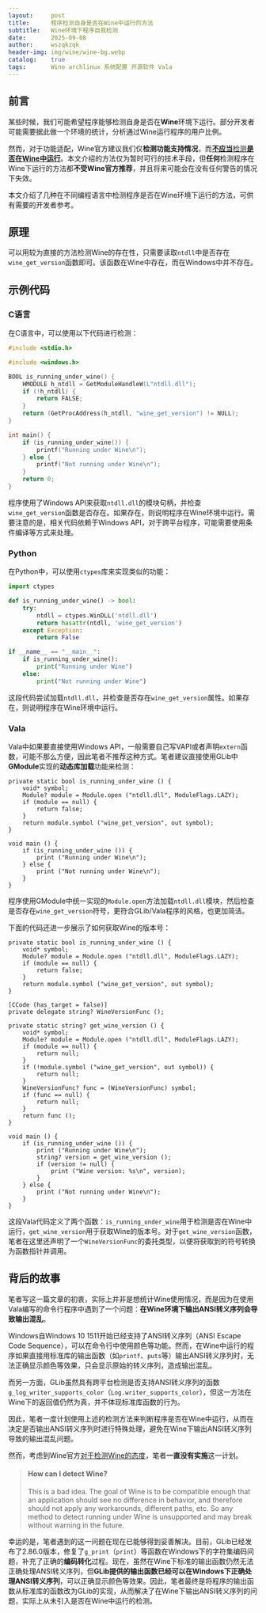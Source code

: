 ```yaml
---
layout:     post
title:      程序检测自身是否在Wine中运行的方法
subtitle:   Wine环境下程序自我检测
date:       2025-09-08
author:     wszqkzqk
header-img: img/wine/wine-bg.webp
catalog:    true
tags:       Wine archlinux 系统配置 开源软件 Vala
---
```


## 前言

某些时候，我们可能希望程序能够检测自身是否在**Wine**环境下运行。部分开发者可能需要据此做一个环境的统计，分析通过Wine运行程序的用户比例。

然而，对于功能适配，Wine官方建议我们仅**检测功能支持情况**，而[**不应当**检测**是否在Wine中运行**](https://gitlab.winehq.org/wine/wine/-/wikis/Developer-FAQ#how-can-i-detect-wine)。本文介绍的方法仅为暂时可行的技术手段，但**任何**检测程序在Wine下运行的方法都**不受Wine官方推荐**，并且将来可能会在没有任何警告的情况下失效。

本文介绍了几种在不同编程语言中检测程序是否在Wine环境下运行的方法，可供有需要的开发者参考。

## 原理

可以用较为直接的方法检测Wine的存在性，只需要读取`ntdll`中是否存在`wine_get_version`函数即可。该函数在Wine中存在，而在Windows中并不存在。

## 示例代码

### C语言

在C语言中，可以使用以下代码进行检测：

```c
#include <stdio.h>

#include <windows.h>

BOOL is_running_under_wine() {
    HMODULE h_ntdll = GetModuleHandleW(L"ntdll.dll");
    if (!h_ntdll) {
        return FALSE;
    }
    return (GetProcAddress(h_ntdll, "wine_get_version") != NULL);
}

int main() {
    if (is_running_under_wine()) {
        printf("Running under Wine\n");
    } else {
        printf("Not running under Wine\n");
    }
    return 0;
}
```

程序使用了Windows API来获取`ntdll.dll`的模块句柄，并检查`wine_get_version`函数是否存在。如果存在，则说明程序在Wine环境中运行。需要注意的是，相关代码依赖于Windows API，对于跨平台程序，可能需要使用条件编译等方式来处理。

### Python

在Python中，可以使用`ctypes`库来实现类似的功能：

```python
import ctypes

def is_running_under_wine() -> bool:
    try:
        ntdll = ctypes.WinDLL('ntdll.dll')
        return hasattr(ntdll, 'wine_get_version')
    except Exception:
        return False

if __name__ == "__main__":
    if is_running_under_wine():
        print("Running under Wine")
    else:
        print("Not running under Wine")
```

这段代码尝试加载`ntdll.dll`，并检查是否存在`wine_get_version`属性。如果存在，则说明程序在Wine环境中运行。

### Vala

Vala中如果要直接使用Windows API，一般需要自己写VAPI或者声明`extern`函数，可能不那么方便，因此笔者不推荐这种方式。笔者建议直接使用GLib中**GModule**实现的**动态库加载**功能来检测：

```vala
private static bool is_running_under_wine () {
    void* symbol;
    Module? module = Module.open ("ntdll.dll", ModuleFlags.LAZY);
    if (module == null) {
        return false;
    }
    return module.symbol ("wine_get_version", out symbol);
}

void main () {
    if (is_running_under_wine ()) {
        print ("Running under Wine\n");
    } else {
        print ("Not running under Wine\n");
    }
}
```

程序使用GModule中统一实现的`Module.open`方法加载`ntdll.dll`模块，然后检查是否存在`wine_get_version`符号，更符合GLib/Vala程序的风格，也更加简洁。

下面的代码还进一步展示了如何获取Wine的版本号：

```vala
private static bool is_running_under_wine () {
    void* symbol;
    Module? module = Module.open ("ntdll.dll", ModuleFlags.LAZY);
    if (module == null) {
        return false;
    }
    return module.symbol ("wine_get_version", out symbol);
}

[CCode (has_target = false)]
private delegate string? WineVersionFunc ();

private static string? get_wine_version () {
    void* symbol;
    Module? module = Module.open ("ntdll.dll", ModuleFlags.LAZY);
    if (module == null) {
        return null;
    }
    if (!module.symbol ("wine_get_version", out symbol)) {
        return null;
    }
    WineVersionFunc? func = (WineVersionFunc) symbol;
    if (func == null) {
        return null;
    }
    return func ();
}

void main () {
    if (is_running_under_wine ()) {
        print ("Running under Wine\n");
        string? version = get_wine_version ();
        if (version != null) {
            print ("Wine version: %s\n", version);
        }
    } else {
        print ("Not running under Wine\n");
    }
}
```

这段Vala代码定义了两个函数：`is_running_under_wine`用于检测是否在Wine中运行，`get_wine_version`用于获取Wine的版本号。对于`get_wine_version`函数，笔者在这里还声明了一个`WineVersionFunc`的委托类型，以便将获取到的符号转换为函数指针并调用。

## 背后的故事

笔者写这一篇文章的初衷，实际上并非是想统计Wine使用情况，而是因为在使用Vala编写的命令行程序中遇到了一个问题：**在Wine环境下输出ANSI转义序列会导致输出混乱**。

Windows自Windows 10 1511开始已经支持了ANSI转义序列（ANSI Escape Code Sequence），可以在命令行中使用颜色等功能。然而，在Wine中运行的程序如果直接用标准库的输出函数（如`printf`、`puts`等）输出ANSI转义序列时，无法正确显示颜色等效果，只会显示原始的转义序列，造成输出混乱。

而另一方面，GLib虽然具有跨平台检测是否支持ANSI转义序列的函数`g_log_writer_supports_color`（`Log.writer_supports_color`），但这一方法在Wine下的返回值仍然为真，并不体现标准库函数的行为。

因此，笔者一度计划使用上述的检测方法来判断程序是否在Wine中运行，从而在决定是否输出ANSI转义序列时进行特殊处理，避免在Wine下输出ANSI转义序列导致的输出混乱问题。

然而，考虑到Wine官方[对于检测Wine的态度](https://gitlab.winehq.org/wine/wine/-/wikis/Developer-FAQ#how-can-i-detect-wine)，笔者**一直没有实施**这一计划。

> #### How can I detect Wine?
> This is a bad idea. The goal of Wine is to be compatible enough that an
application should see no difference in behavior, and therefore should
not apply any workarounds, different paths, etc. So any method to detect
running under Wine is unsupported and may break without warning in the
future.

幸运的是，笔者遇到的这一问题在现在已能够得到妥善解决。目前，GLib已经发布了2.86.0版本，修复了`g_print`（`print`）等函数在Windows下的字符集编码问题，补充了正确的**编码转化**过程。现在，虽然在Wine下标准的输出函数仍然无法正确处理ANSI转义序列，但**GLib提供的输出函数已经可以在Windows下正确处理ANSI转义序列**，可以正确显示颜色等效果。因此，笔者最终是将程序的输出函数从标准库的函数改为GLib的实现，从而解决了在Wine下输出ANSI转义序列的问题，实际上从未引入是否在Wine中运行的检测。
